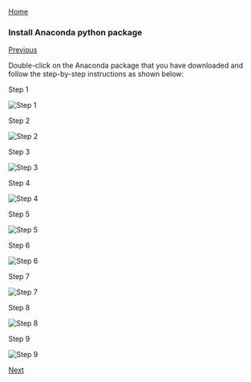 [Home](index.html)

### Install Anaconda python package
[Previous](install_setup.html)

Double-click on the Anaconda package that you have downloaded and follow the step-by-step instructions as shown below:


Step 1

![Step 1](img/a-1.jpg)


Step 2

![Step 2](img/a-2.jpg)


Step 3

![Step 3](img/a-3.jpg)


Step 4

![Step 4](img/a-4.jpg)


Step 5

![Step 5](img/a-5.jpg)


Step 6

![Step 6](img/a-6.jpg)


Step 7

![Step 7](img/a-7.jpg)


Step 8

![Step 8](img/a-8.jpg)


Step 9

![Step 9](img/a-9.jpg)

[Next](config_anaconda.html)